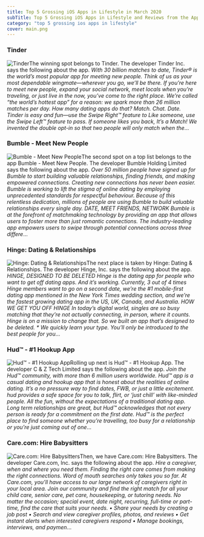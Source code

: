 ```yaml
---
title: Top 5 Grossing iOS Apps in Lifestyle in March 2020
subTitle: Top 5 Grossing iOS Apps in Lifestyle and Reviews from the AppStore in March 2020.
category: "top 5 grossing ios apps in lifestyle"
cover: main.png
---
```


### Tinder

![Tinder](https://is1-ssl.mzstatic.com/image/thumb/Purple124/v4/93/a6/ae/93a6aee8-b375-5db2-9783-8c7d38aacafe/AppIcon-0-0-1x_U007emarketing-0-0-0-7-0-0-sRGB-0-0-0-GLES2_U002c0-512MB-85-220-0-0.png/100x100bb.png)The winning spot belongs to Tinder. The developer Tinder Inc. says the following about the app. _With 30 billion matches to date, Tinder® is the world’s most popular app for meeting new people. Think of us as your most dependable wingmate—wherever you go, we’ll be there. If you’re here to meet new people, expand your social network, meet locals when you’re traveling, or just live in the now, you’ve come to the right place. We’re called “the world’s hottest app” for a reason: we spark more than 26 million matches per day. How many dating apps do that?  Match. Chat. Date. Tinder is easy and fun—use the Swipe Right™ feature to Like someone, use the Swipe Left™ feature to pass. If someone likes you back, It’s a Match! We invented the double opt-in so that two people will only match when the_...

### Bumble - Meet New People

![Bumble - Meet New People](https://is4-ssl.mzstatic.com/image/thumb/Purple124/v4/84/5b/a1/845ba113-7e9b-bbed-5432-556b835ea3dd/AppIcon-0-0-1x_U007emarketing-0-0-0-7-0-0-sRGB-0-0-0-GLES2_U002c0-512MB-85-220-0-0.png/100x100bb.png)The second spot on a top list belongs to the app Bumble - Meet New People. The developer Bumble Holding Limited says the following about the app. _Over 50 million people have signed up for Bumble to start building valuable relationships, finding friends, and making empowered connections.  Creating new connections has never been easier. Bumble is working to lift the stigma of online dating by employing unprecedented standards for respectful behaviour. Because of this relentless dedication, millions of people are using Bumble to build valuable relationships every single day.  DATE, MEET FRIENDS, NETWORK  Bumble is at the forefront of matchmaking technology by providing an app that allows users to foster more than just romantic connections. The industry-leading app empowers users to swipe through potential connections across three differe_...

### Hinge: Dating & Relationships

![Hinge: Dating & Relationships](https://is5-ssl.mzstatic.com/image/thumb/Purple124/v4/9c/0e/61/9c0e6162-7904-215f-0398-6546224c8c44/AppIcon-0-0-1x_U007emarketing-0-0-0-5-0-0-sRGB-0-0-0-GLES2_U002c0-512MB-85-220-0-0.png/100x100bb.png)The next place is taken by Hinge: Dating & Relationships. The developer Hinge, Inc. says the following about the app. _HINGE, DESIGNED TO BE DELETED Hinge is the dating app for people who want to get off dating apps. And it’s working. Currently, 3 out of 4 times Hinge members want to go on a second date, we’re the #1 mobile-first dating app mentioned in the New York Times wedding section, and we’re the fastest growing dating app in the US, UK, Canada, and Australia.  HOW WE GET YOU OFF HINGE In today’s digital world, singles are so busy matching that they’re not actually connecting, in person, where it counts. Hinge is on a mission to change that. So we built an app that’s designed to be deleted.  * We quickly learn your type. You’ll only be introduced to the best people for you_...

### Hud™ - #1 Hookup App

![Hud™ - #1 Hookup App](https://is2-ssl.mzstatic.com/image/thumb/Purple114/v4/5e/7e/81/5e7e8174-f5d2-cb43-7ed7-a35cf261f75e/AppIcon-0-0-1x_U007emarketing-0-0-0-7-0-0-sRGB-0-0-0-GLES2_U002c0-512MB-85-220-0-0.png/100x100bb.png)Rolling up next is Hud™ - #1 Hookup App. The developer C & Z Tech Limited says the following about the app. _Join the Hud™ community, with more than 6 million users worldwide.   Hud™ app is a casual dating and hookup app that is honest about the realities of online dating.  It’s a no pressure way to find dates, FWB, or just a little excitement. hud provides a safe space for you to talk, flirt, or ‘just chill’ with like-minded people. All the fun, without the expectations of a traditional dating app.   Long term relationships are great, but Hud™ acknowledges that not every person is ready for a commitment on the first date. Hud™ is the perfect place to find someone whether you’re travelling, too busy for a relationship or you’re just coming out of one_...

### Care.com: Hire Babysitters

![Care.com: Hire Babysitters](https://is1-ssl.mzstatic.com/image/thumb/Purple114/v4/af/ca/8c/afca8c8a-db58-91fb-2044-40e0d81ec34a/AppIcon-0-0-1x_U007emarketing-0-0-0-7-0-0-sRGB-0-0-0-GLES2_U002c0-512MB-85-220-0-0.png/100x100bb.png)Then, we have Care.com: Hire Babysitters. The developer Care.com, Inc. says the following about the app. _Hire a caregiver, when and where you need them.   Finding the right care comes from making the right connections. Word of mouth searches only takes you so far. At Care.com, you’ll have access to our large network of caregivers right in your local area. Join our community and find the right match for all your child care, senior care, pet care, housekeeping, or tutoring needs.   No matter the occasion; special event, date night, recurring, full-time or part-time, find the care that suits your needs. • Share your needs by creating a job post • Search and view caregiver profiles, photos, and reviews • Get instant alerts when interested caregivers respond • Manage bookings, interviews, and paymen_...


